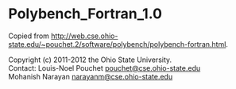 # Polybench_Fortran_1.0
Copied from http://web.cse.ohio-state.edu/~pouchet.2/software/polybench/polybench-fortran.html.

Copyright (c) 2011-2012 the Ohio State University.<br>
Contact: Louis-Noel Pouchet <pouchet@cse.ohio-state.edu><br>
         Mohanish Narayan <narayanm@cse.ohio-state.edu>
